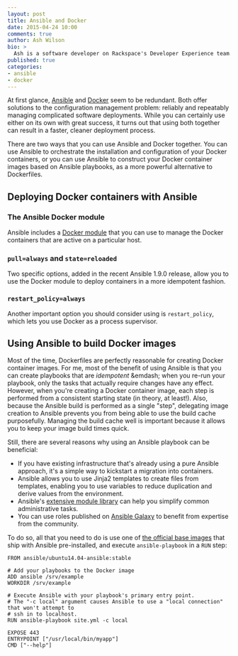 ```yaml
---
layout: post
title: Ansible and Docker
date: 2015-04-24 10:00
comments: true
author: Ash Wilson
bio: >
  Ash is a software developer on Rackspace's Developer Experience team. His interests include programming languages, continuous deployment, and plugging things into other things (we had to cover all the wall sockets).
published: true
categories:
- ansible
- docker
---
```


At first glance, [Ansible](http://www.ansible.com/) and [Docker](https://www.docker.com/) seem to be redundant. Both offer solutions to the configuration management problem: reliably and repeatably managing complicated software deployments. While you can certainly use either on its own with great success, it turns out that using both together can result in a faster, cleaner deployment process.

There are two ways that you can use Ansible and Docker together. You can use Ansible to orchestrate the installation and configuration of your Docker containers, or you can use Ansible to construct your Docker container images based on Ansible playbooks, as a more powerful alternative to Dockerfiles.

<!-- more -->

## Deploying Docker containers with Ansible

### The Ansible Docker module

Ansible includes a [Docker module](http://docs.ansible.com/docker_module.html) that you can use to manage the Docker containers that are active on a particular host.

### `pull=always` and `state=reloaded`

Two specific options, added in the recent Ansible 1.9.0 release, allow you to use the Docker module to deploy containers in a more idempotent fashion.

### `restart_policy=always`

Another important option you should consider using is `restart_policy`, which lets you use Docker as a process supervisor.

## Using Ansible to build Docker images

Most of the time, Dockerfiles are perfectly reasonable for creating Docker container images. For me, most of the benefit of using Ansible is that you can create playbooks that are *idempotent* &emdash; when you re-run your playbook, only the tasks that actually require changes have any effect. However, when you're creating a Docker container image, each step is performed from a consistent starting state (in theory, at least!). Also, because the Ansible build is performed as a single "step", delegating image creation to Ansible prevents you from being able to use the build cache purposefully. Managing the build cache well is important because it allows you to keep your image build times quick.

Still, there are several reasons why using an Ansible playbook can be beneficial:

 * If you have existing infrastructure that's already using a pure Ansible approach, it's a simple way to kickstart a migration into containers.
 * Ansible allows you to use Jinja2 templates to create files from templates, enabling you to use variables to reduce duplication and derive values from the environment.
 * Ansible's [extensive module library](http://docs.ansible.com/modules_by_category.html) can help you simplify common administrative tasks.
 * You can use roles published on [Ansible Galaxy](https://galaxy.ansible.com/) to benefit from expertise from the community.

To do so, all that you need to do is use one of [the official base images](https://github.com/ansible/ansible-docker-base) that ship with Ansible pre-installed, and execute `ansible-playbook` in a `RUN` step:

```
FROM ansible/ubuntu14.04-ansible:stable

# Add your playbooks to the Docker image
ADD ansible /srv/example
WORKDIR /srv/example

# Execute Ansible with your playbook's primary entry point.
# The "-c local" argument causes Ansible to use a "local connection" that won't attempt to
# ssh in to localhost.
RUN ansible-playbook site.yml -c local

EXPOSE 443
ENTRYPOINT ["/usr/local/bin/myapp"]
CMD ["--help"]
```
